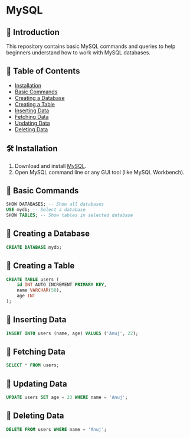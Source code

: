 # MySQL


## 📌 Introduction
This repository contains basic MySQL commands and queries to help beginners understand how to work with MySQL databases.

## 📂 Table of Contents
- [Installation](#installation)
- [Basic Commands](#basic-commands)
- [Creating a Database](#creating-a-database)
- [Creating a Table](#creating-a-table)
- [Inserting Data](#inserting-data)
- [Fetching Data](#fetching-data)
- [Updating Data](#updating-data)
- [Deleting Data](#deleting-data)

## 🛠 Installation
1. Download and install [MySQL](https://dev.mysql.com/downloads/).
2. Open MySQL command line or any GUI tool (like MySQL Workbench).

## 🔹 Basic Commands
```sql
SHOW DATABASES; -- Show all databases
USE mydb; -- Select a database
SHOW TABLES; -- Show tables in selected database
```

## 📌 Creating a Database
```sql
CREATE DATABASE mydb;
```

## 📌 Creating a Table
```sql
CREATE TABLE users (
    id INT AUTO_INCREMENT PRIMARY KEY,
    name VARCHAR(50),
    age INT
);
```

## 📌 Inserting Data
```sql
INSERT INTO users (name, age) VALUES ('Anuj', 22);
```

## 📌 Fetching Data
```sql
SELECT * FROM users;
```

## 📌 Updating Data
```sql
UPDATE users SET age = 23 WHERE name = 'Anuj';
```

## 📌 Deleting Data
```sql
DELETE FROM users WHERE name = 'Anuj';
```




